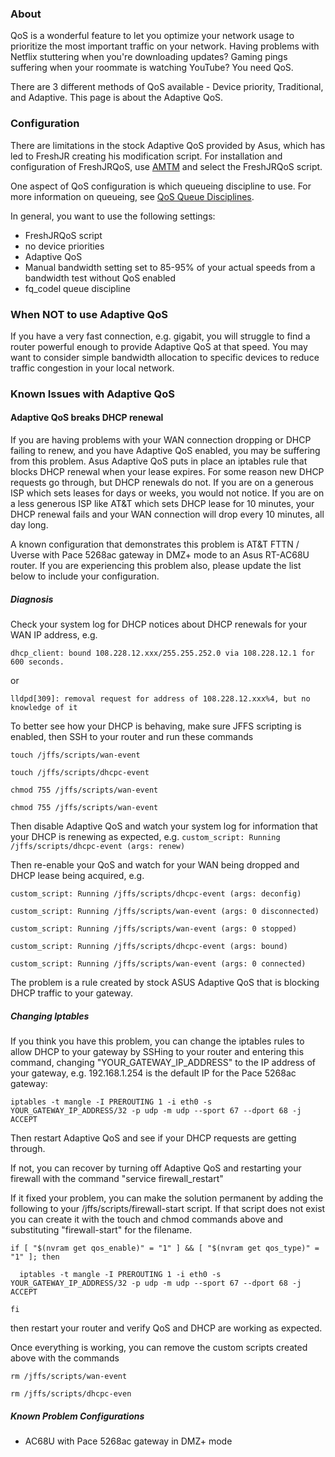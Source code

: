 ### About
QoS is a wonderful feature to let you optimize your network usage to prioritize the most important traffic on your network.  Having problems with Netflix stuttering when you're downloading updates?  Gaming pings suffering when your roommate is watching YouTube?  You need QoS.

There are 3 different methods of QoS available - Device priority, Traditional, and Adaptive.  This page is about the Adaptive QoS.

### Configuration

There are limitations in the stock Adaptive QoS provided by Asus, which has led to FreshJR creating his modification script.  For installation and configuration of FreshJRQoS, use [AMTM](/RMerl/asuswrt-merlin.ng/wiki/AMTM) and select the FreshJRQoS script.

One aspect of QoS configuration is which queueing discipline to use.  For more information on queueing, see [QoS Queue Disciplines](/RMerl/asuswrt-merlin.ng/wiki/QoS-Queue-Disciplines).

In general, you want to use the following settings:
* FreshJRQoS script
* no device priorities
* Adaptive QoS
* Manual bandwidth setting set to 85-95% of your actual speeds from a bandwidth test without QoS enabled
* fq_codel queue discipline

### When NOT to use Adaptive QoS

If you have a very fast connection, e.g. gigabit, you will struggle to find a router powerful enough to provide Adaptive QoS at that speed. You may want to consider simple bandwidth allocation to specific devices to reduce traffic congestion in your local network.

### Known Issues with Adaptive QoS

#### Adaptive QoS breaks DHCP renewal

If you are having problems with your WAN connection dropping or DHCP failing to renew, and you have Adaptive QoS enabled, you may be suffering from this problem.  Asus Adaptive QoS puts in place an iptables rule that blocks DHCP renewal when your lease expires.  For some reason new DHCP requests go through, but DHCP renewals do not.  If you are on a generous ISP which sets leases for days or weeks, you would not notice.  If you are on a less generous ISP like AT&T which sets DHCP lease for 10 minutes, your DHCP renewal fails and your WAN connection will drop every 10 minutes, all day long.

A known configuration that demonstrates this problem is AT&T FTTN / Uverse with Pace 5268ac gateway in DMZ+ mode to an Asus RT-AC68U router.  If you are experiencing this problem also, please update the list below to include your configuration.

##### Diagnosis

Check your system log for DHCP notices about DHCP renewals for your WAN IP address, e.g.

`dhcp_client: bound 108.228.12.xxx/255.255.252.0 via 108.228.12.1 for 600 seconds.`

or

`lldpd[309]: removal request for address of 108.228.12.xxx%4, but no knowledge of it`

To better see how your DHCP is behaving, make sure JFFS scripting is enabled, then SSH to your router and run these commands

`touch /jffs/scripts/wan-event`

`touch /jffs/scripts/dhcpc-event`

`chmod 755 /jffs/scripts/wan-event`

`chmod 755 /jffs/scripts/wan-event`

Then disable Adaptive QoS and watch your system log for information that your DHCP is renewing as expected, e.g.
`custom_script: Running /jffs/scripts/dhcpc-event (args: renew)`

Then re-enable your QoS and watch for your WAN being dropped and DHCP lease being acquired, e.g.

`custom_script: Running /jffs/scripts/dhcpc-event (args: deconfig)`

`custom_script: Running /jffs/scripts/wan-event (args: 0 disconnected)`

`custom_script: Running /jffs/scripts/wan-event (args: 0 stopped)`

`custom_script: Running /jffs/scripts/dhcpc-event (args: bound)`

`custom_script: Running /jffs/scripts/wan-event (args: 0 connected)`

The problem is a rule created by stock ASUS Adaptive QoS that is blocking DHCP traffic to your gateway.

##### Changing Iptables

If you think you have this problem, you can change the iptables rules to allow DHCP to your gateway by SSHing to your router and entering this command, changing "YOUR_GATEWAY_IP_ADDRESS" to the IP address of your gateway, e.g. 192.168.1.254 is the default IP for the Pace 5268ac gateway:

`iptables -t mangle -I PREROUTING 1 -i eth0 -s YOUR_GATEWAY_IP_ADDRESS/32 -p udp -m udp --sport 67 --dport 68 -j ACCEPT`

Then restart Adaptive QoS and see if your DHCP requests are getting through.

If not, you can recover by turning off Adaptive QoS and restarting your firewall with the command "service firewall_restart"

If it fixed your problem, you can make the solution permanent by adding the following to your /jffs/scripts/firewall-start script.  If that script does not exist you can create it with the touch and chmod commands above and substituting "firewall-start" for the filename.

`if [ "$(nvram get qos_enable)" = "1" ] && [ "$(nvram get qos_type)" = "1" ]; then`

`  iptables -t mangle -I PREROUTING 1 -i eth0 -s YOUR_GATEWAY_IP_ADDRESS/32 -p udp -m udp --sport 67 --dport 68 -j ACCEPT`

`fi`

then restart your router and verify QoS and DHCP are working as expected.

Once everything is working, you can remove the custom scripts created above with the commands

`rm /jffs/scripts/wan-event`

`rm /jffs/scripts/dhcpc-even`

##### Known Problem Configurations
* AC68U with Pace 5268ac gateway in DMZ+ mode
